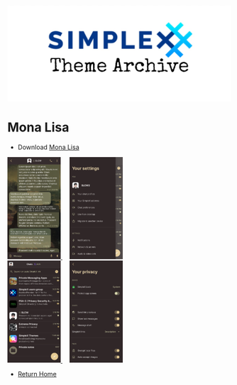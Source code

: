![](../resources/SxC_themeBanner.jpg)

# Mona Lisa

* Download [Mona Lisa](../themes/SxC_monaLisa.theme)

<a href="../screenshots/SxC_monaLisa01.jpg" target="_blank">
	<img src="../screenshots/SxC_monaLisa01.jpg" width="120">
</a>&nbsp;&nbsp;&nbsp;
<a href="../screenshots/SxC_monaLisa02.jpg" target="_blank">
	<img src="../screenshots/SxC_monaLisa02.jpg" width="120">
</a>
<br>
<a href="../screenshots/SxC_monaLisa03.jpg" target="_blank">
	<img src="../screenshots/SxC_monaLisa03.jpg" width="120">
</a>&nbsp;&nbsp;&nbsp;
<a href="../screenshots/SxC_monaLisa04.jpg" target="_blank">
	<img src="../screenshots/SxC_monaLisa04.jpg" width="120">
</a>

* [Return Home](../)
